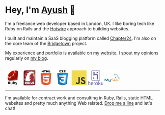 # Hey, I'm [Ayush](https://twitter.com/ayushn21) 👋

I'm a freelance web developer based in London, UK. I like boring tech like Ruby on Rails and the [Hotwire](https://hotwire.dev) approach to building websites.

I built and maintain a SaaS blogging platform called [Chapter24](https://chapter24.app). I'm also on the core team of the [Bridgetown](https://bridgetownrb.com) project.

My experience and portfolio is available on [my website](https://radioactivetoy.tech). I spout my opinions regularly on [my blog](https://binarysolo.chapter24.blog).

<br>

<img src="https://raw.githubusercontent.com/devicons/devicon/master/icons/ruby/ruby-original-wordmark.svg" height="50">
<img src="https://raw.githubusercontent.com/devicons/devicon/master/icons/rails/rails-original-wordmark.svg" height="50">
<img src="https://raw.githubusercontent.com/devicons/devicon/master/icons/html5/html5-original-wordmark.svg" height="50">
<img src="https://raw.githubusercontent.com/devicons/devicon/master/icons/css3/css3-original-wordmark.svg" height="50">
<img src="https://raw.githubusercontent.com/devicons/devicon/master/icons/javascript/javascript-original.svg" height="50">
<img src="https://raw.githubusercontent.com/devicons/devicon/master/icons/heroku/heroku-original-wordmark.svg" height="50">
<img src="https://raw.githubusercontent.com/devicons/devicon/master/icons/mysql/mysql-original-wordmark.svg" height="50">


----

I'm available for contract work and consulting in Ruby, Rails, static HTML websites and pretty much anything Web related. [Drop me a line](mailto:ayush@radioactivetoy.tech) and let's chat!